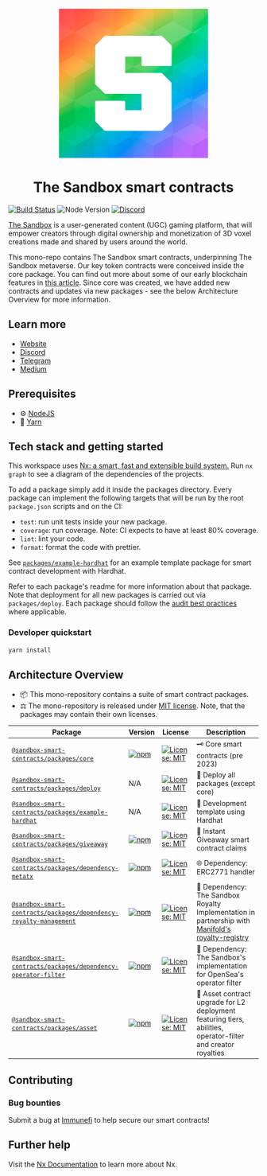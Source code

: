 <p align="center"><a href="https://sandbox.game"><img width="300" title="TSB" src='brand-assets/tsb_pride.png' /></a></p>

<h1 align="center">The Sandbox smart contracts</h1>

<a href="https://github.com/thesandboxgame/sandbox-smart-contracts/actions"><img alt="Build Status" src="https://github.com/thesandboxgame/sandbox-smart-contracts/actions/workflows/main.yml/badge.svg"/></a>
![Node Version](https://img.shields.io/badge/node-18.x-green)
[![Discord](https://img.shields.io/discord/497312527093334036.svg?label=Discord&logo=discord)](<https://discord.gg/vAe4zvY>)

[The Sandbox](https://sandbox.game) is a user-generated content (UGC) gaming platform, that will empower creators through digital ownership and monetization of 3D voxel creations made and shared by users around the world.

This mono-repo contains The Sandbox smart contracts, underpinning The Sandbox metaverse. Our key token contracts were conceived inside the core package. You can find out more about some of our early blockchain features in [this article](https://medium.com/sandbox-game/blockchain-features-in-the-sandbox-7db91fcc615c). Since core was created, we have added new contracts and updates via new packages - see the below Architecture Overview for more information.

## Learn more

- [Website](www.sandbox.game)
- [Discord](https://discordapp.com/invite/vAe4zvY)
- [Telegram](https://t.me/sandboxgame)
- [Medium](https://medium.com/sandbox-game)

## Prerequisites

- ⚙️ [NodeJS](https://nodejs.org/)
- 🧰 [Yarn](https://yarnpkg.com/)

## Tech stack and getting started

This workspace uses [Nx: a smart, fast and extensible build system.](https://nx.dev)
Run `nx graph` to see a diagram of the dependencies of the projects.

To add a package simply add it inside the packages directory. Every package can implement the following targets that will be run by the root `package.json` scripts and on the CI:

- `test`: run unit tests inside your new package.
- `coverage`: run coverage. Note: CI expects to have at least 80% coverage.
- `lint`: lint your code.
- `format`: format the code with prettier.

See [`packages/example-hardhat`](./packages/example-hardhat) for an example template package for smart contract development with Hardhat.

Refer to each package's readme for more information about that package. Note that deployment for all new packages is carried out via `packages/deploy`.
Each package should follow the [audit best practices](./audit-best-practices.md) where applicable.

### Developer quickstart

```bash
yarn install
```

## Architecture Overview

- 📦 This mono-repository contains a suite of smart contract packages.
- ⚖️ The mono-repository is released under [MIT license](./LICENSE). Note, that the packages may contain their own licenses.

| Package                                                                                                       | Version                                                                                                                                                                  | License                                                                                                  | Description                                                                                                                                                            |
|---------------------------------------------------------------------------------------------------------------|--------------------------------------------------------------------------------------------------------------------------------------------------------------------------|----------------------------------------------------------------------------------------------------------|------------------------------------------------------------------------------------------------------------------------------------------------------------------------|
| [`@sandbox-smart-contracts/packages/core`](./packages/core)                                                   | [![npm](https://img.shields.io/npm/v/@sandbox-smart-contracts/core)](https://www.npmjs.com/package/@sandbox-smart-contracts/core)                                        | [![License: MIT](https://img.shields.io/badge/License-MIT-blue.svg)](https://spdx.org/licenses/MIT.html) | 🗝️ Core smart contracts (pre 2023)                                                                                                                                      |
| [`@sandbox-smart-contracts/packages/deploy`](./packages/deploy)                                               | N/A                                                                                                                                                                      | [![License: MIT](https://img.shields.io/badge/License-MIT-blue.svg)](https://spdx.org/licenses/MIT.html) | 🚀 Deploy all packages (except core)                                                                                                                                    |
| [`@sandbox-smart-contracts/packages/example-hardhat`](./packages/example-hardhat)                             | N/A                                                                                                                                                                      | [![License: MIT](https://img.shields.io/badge/License-MIT-blue.svg)](https://spdx.org/licenses/MIT.html) | 👷 Development template using Hardhat                                                                                                                                   |
| [`@sandbox-smart-contracts/packages/giveaway`](./packages/giveaway)                                           | [![npm](https://img.shields.io/npm/v/@sandbox-smart-contracts/giveaway)](https://www.npmjs.com/package/@sandbox-smart-contracts/giveaway)                                | [![License: MIT](https://img.shields.io/badge/License-MIT-blue.svg)](https://spdx.org/licenses/MIT.html) | 🎁 Instant Giveaway smart contract claims                                                                                                                               |
| [`@sandbox-smart-contracts/packages/dependency-metatx`](./packages/dependency-metatx)                         | [![npm](https://img.shields.io/npm/v/@sandbox-smart-contracts/dependency-metatx)](https://www.npmjs.com/package/@sandbox-smart-contracts/dependency-metatx)              | [![License: MIT](https://img.shields.io/badge/License-MIT-blue.svg)](https://spdx.org/licenses/MIT.html) | 🌐 Dependency: ERC2771 handler                                                                                                                                          |
| [`@sandbox-smart-contracts/packages/dependency-royalty-management`](./packages/dependency-royalty-management) | [![npm](https://img.shields.io/npm/v/@sandbox-smart-contracts/dependency-royalty-management)](https://www.npmjs.com/package/@sandbox-smart-contracts/royalty-management) | [![License: MIT](https://img.shields.io/badge/License-MIT-blue.svg)](https://spdx.org/licenses/MIT.html) | 🎨 Dependency: The Sandbox Royalty Implementation in partnership with [Manifold's royalty-registry](https://github.com/manifoldxyz/royalty-registry-solidity/tree/main) |
| [`@sandbox-smart-contracts/packages/dependency-operator-filter`](./packages/dependency-operator-filter)       | [![npm](https://img.shields.io/npm/v/@sandbox-smart-contracts/dependency-operator-filter)](https://www.npmjs.com/package/@sandbox-smart-contracts/operator-filter)       | [![License: MIT](https://img.shields.io/badge/License-MIT-blue.svg)](https://spdx.org/licenses/MIT.html) | 🤝 Dependency: The Sandbox's implementation for OpenSea's operator filter                                                                                               |
| [`@sandbox-smart-contracts/packages/asset`](./packages/asset)                                                 | [![npm](https://img.shields.io/npm/v/@sandbox-smart-contracts/asset)](https://www.npmjs.com/package/@sandbox-smart-contracts/asset)                                      | [![License: MIT](https://img.shields.io/badge/License-MIT-blue.svg)](https://spdx.org/licenses/MIT.html) | 🚗 Asset contract upgrade for L2 deployment featuring tiers, abilities, operator-filter and creator royalties                                                           |

## Contributing

### Bug bounties

Submit a bug at [Immunefi](https://immunefi.com/bounty/thesandbox/) to help secure our smart contracts!

## Further help

Visit the [Nx Documentation](https://nx.dev) to learn more about Nx.
